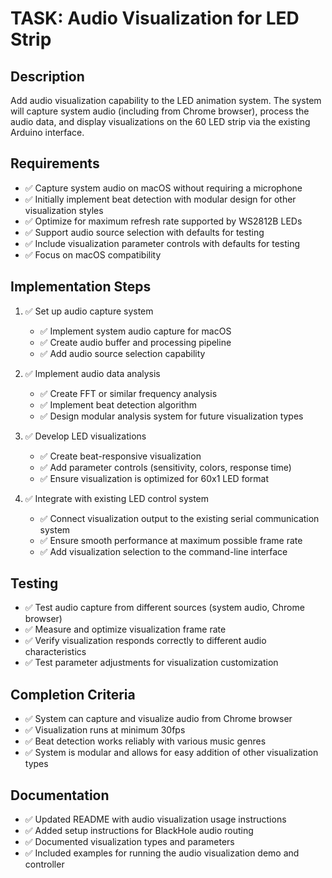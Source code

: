 # TASK: Audio Visualization for LED Strip

## Description
Add audio visualization capability to the LED animation system. The system will capture system audio (including from Chrome browser), process the audio data, and display visualizations on the 60 LED strip via the existing Arduino interface.

## Requirements
- ✅ Capture system audio on macOS without requiring a microphone
- ✅ Initially implement beat detection with modular design for other visualization styles
- ✅ Optimize for maximum refresh rate supported by WS2812B LEDs
- ✅ Support audio source selection with defaults for testing
- ✅ Include visualization parameter controls with defaults for testing
- ✅ Focus on macOS compatibility

## Implementation Steps
1. ✅ Set up audio capture system
   - ✅ Implement system audio capture for macOS
   - ✅ Create audio buffer and processing pipeline
   - ✅ Add audio source selection capability

2. ✅ Implement audio data analysis
   - ✅ Create FFT or similar frequency analysis
   - ✅ Implement beat detection algorithm
   - ✅ Design modular analysis system for future visualization types

3. ✅ Develop LED visualizations
   - ✅ Create beat-responsive visualization
   - ✅ Add parameter controls (sensitivity, colors, response time)
   - ✅ Ensure visualization is optimized for 60x1 LED format

4. ✅ Integrate with existing LED control system
   - ✅ Connect visualization output to the existing serial communication system
   - ✅ Ensure smooth performance at maximum possible frame rate
   - ✅ Add visualization selection to the command-line interface

## Testing
- ✅ Test audio capture from different sources (system audio, Chrome browser)
- ✅ Measure and optimize visualization frame rate
- ✅ Verify visualization responds correctly to different audio characteristics
- ✅ Test parameter adjustments for visualization customization

## Completion Criteria
- ✅ System can capture and visualize audio from Chrome browser
- ✅ Visualization runs at minimum 30fps
- ✅ Beat detection works reliably with various music genres
- ✅ System is modular and allows for easy addition of other visualization types

## Documentation
- ✅ Updated README with audio visualization usage instructions
- ✅ Added setup instructions for BlackHole audio routing
- ✅ Documented visualization types and parameters
- ✅ Included examples for running the audio visualization demo and controller 